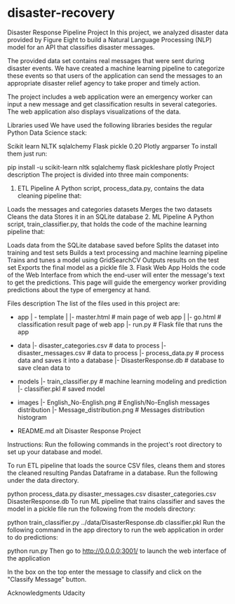 # disaster-recovery

Disaster Response Pipeline Project
In this project, we analyzed disaster data provided by Figure Eight to build a Natural Language Processing (NLP) model for an API that classifies disaster messages.

The provided data set contains real messages that were sent during disaster events. We have created a machine learning pipeline to categorize these events so that users of the application can send the messages to an appropriate disaster relief agency to take proper and timely action.

The project includes a web application were an emergency worker can input a new message and get classification results in several categories. The web application also displays visualizations of the data.

Libraries used
We have used the following libraries besides the regular Python Data Science stack:

Scikit learn
NLTK
sqlalchemy
Flask
pickle 0.20
Plotly
argparser
To install them just run:

pip install -u scikit-learn nltk sqlalchemy flask pickleshare plotly
Project description
The project is divided into three main components:

1. ETL Pipeline
A Python script, process_data.py, contains the data cleaning pipeline that:

Loads the messages and categories datasets
Merges the two datasets
Cleans the data
Stores it in an SQLite database
2. ML Pipeline
A Python script, train_classifier.py, that holds the code of the machine learning pipeline that:

Loads data from the SQLite database saved before
Splits the dataset into training and test sets
Builds a text processing and machine learning pipeline
Trains and tunes a model using GridSearchCV
Outputs results on the test set
Exports the final model as a pickle file
3. Flask Web App
Holds the code of the Web Interface from which the end-user will enter the message's text to get the predictions. This page will guide the emergency worker providing predictions about the type of emergency at hand.

Files description
The list of the files used in this project are:

- app
|  - template
|  |- master.html   # main page of web app
|  |- go.html       # classification result page of web app
|- run.py           # Flask file that runs the app

- data
|- disaster_categories.csv  # data to process
|- disaster_messages.csv    # data to process
|- process_data.py          # process data and saves it into a database
|- DisasterResponse.db      # database to save clean data to

- models
|- train_classifier.py  # machine learning modeling and prediction
|- classifier.pkl       # saved model

- images
|- English_No-English.png     # English/No-English messages distribution
|- Message_distribution.png   # Messages distribution histogram

- README.md
alt Disaster Response Project

Instructions:
Run the following commands in the project's root directory to set up your database and model.

To run ETL pipeline that loads the source CSV files, cleans them and stores the cleaned resulting Pandas Dataframe in a database. Run the following under the data directory.

python process_data.py disaster_messages.csv disaster_categories.csv DisasterResponse.db
To run ML pipeline that trains classifier and saves the model in a pickle file run the following from the models directory:

python train_classifier.py ../data/DisasterResponse.db classifier.pkl
Run the following command in the app directory to run the web application in order to do predictions:

python run.py
Then go to http://0.0.0.0:3001/ to launch the web interface of the application

In the box on the top enter the message to classify and click on the "Classify Message" button.

Acknowledgments
Udacity


